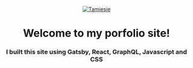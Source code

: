 <p align="center">
  <a href="https://www.stephen-tamiesie.com">
    <img alt="Tamiesie" src="https://drive.google.com/uc?export=view&id=1FaRwxPUnwKVrv_cMDhGq8VKsAkFqfl8V" />
  </a>
</p>
<h1 align="center">
  Welcome to my porfolio site!
</h1>

<h3 align="center">
  I built this site using Gatsby, React, GraphQL, Javascript and CSS
</h3>

